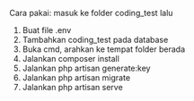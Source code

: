 Cara pakai:
masuk ke folder coding_test lalu
1. Buat file .env
2. Tambahkan coding_test pada database
3. Buka cmd, arahkan ke tempat folder berada
4. Jalankan composer install
5. Jalankan php artisan generate:key
6. Jalankan php artisan migrate
7. Jalankan php artisan serve
